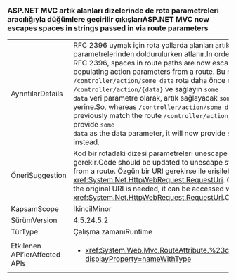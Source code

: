 ### <a name="aspnet-mvc-now-escapes-spaces-in-strings-passed-in-via-route-parameters"></a><span data-ttu-id="29e82-101">ASP.NET MVC artık alanları dizelerinde de rota parametreleri aracılığıyla düğümlere geçirilir çıkışları</span><span class="sxs-lookup"><span data-stu-id="29e82-101">ASP.NET MVC now escapes spaces in strings passed in via route parameters</span></span>

|   |   |
|---|---|
|<span data-ttu-id="29e82-102">Ayrıntılar</span><span class="sxs-lookup"><span data-stu-id="29e82-102">Details</span></span>|<span data-ttu-id="29e82-103">RFC 2396 uymak için rota yollarda alanları artık bir rota eylemi parametrelerinden doldurulurken atlanır.</span><span class="sxs-lookup"><span data-stu-id="29e82-103">In order to conform to RFC 2396, spaces in route paths are now escaped when populating action parameters from a route.</span></span> <span data-ttu-id="29e82-104">Bu nedenle, oysa <code>/controller/action/some data</code> rota daha önce eşleşir <code>/controller/action/{data}</code> ve sağlayın <code>some data</code> veri parametre olarak, artık sağlayacak <code>some%20data</code> bunun yerine.</span><span class="sxs-lookup"><span data-stu-id="29e82-104">So, whereas  <code>/controller/action/some data</code> would previously match the route <code>/controller/action/{data}</code> and provide <code>some data</code> as the data parameter, it will now provide <code>some%20data</code> instead.</span></span>|
|<span data-ttu-id="29e82-105">Öneri</span><span class="sxs-lookup"><span data-stu-id="29e82-105">Suggestion</span></span>|<span data-ttu-id="29e82-106">Kod bir rotadaki dizesi parametreleri unescape güncelleştirilmesi gerekir.</span><span class="sxs-lookup"><span data-stu-id="29e82-106">Code should be updated to unescape string parameters from a route.</span></span> <span data-ttu-id="29e82-107">Özgün bir URI gerekirse ile erişilebileceğini <xref:System.Net.HttpWebRequest.RequestUri>. OriginalString API.</span><span class="sxs-lookup"><span data-stu-id="29e82-107">If the original URI is needed, it can be accessed with the <xref:System.Net.HttpWebRequest.RequestUri>.OriginalString API.</span></span>|
|<span data-ttu-id="29e82-108">Kapsam</span><span class="sxs-lookup"><span data-stu-id="29e82-108">Scope</span></span>|<span data-ttu-id="29e82-109">İkincil</span><span class="sxs-lookup"><span data-stu-id="29e82-109">Minor</span></span>|
|<span data-ttu-id="29e82-110">Sürüm</span><span class="sxs-lookup"><span data-stu-id="29e82-110">Version</span></span>|<span data-ttu-id="29e82-111">4.5.2</span><span class="sxs-lookup"><span data-stu-id="29e82-111">4.5.2</span></span>|
|<span data-ttu-id="29e82-112">Tür</span><span class="sxs-lookup"><span data-stu-id="29e82-112">Type</span></span>|<span data-ttu-id="29e82-113">Çalışma zamanı</span><span class="sxs-lookup"><span data-stu-id="29e82-113">Runtime</span></span>|
|<span data-ttu-id="29e82-114">Etkilenen API’ler</span><span class="sxs-lookup"><span data-stu-id="29e82-114">Affected APIs</span></span>|<ul><li><xref:System.Web.Mvc.RouteAttribute.%23ctor(System.String)?displayProperty=nameWithType></li></ul>|


